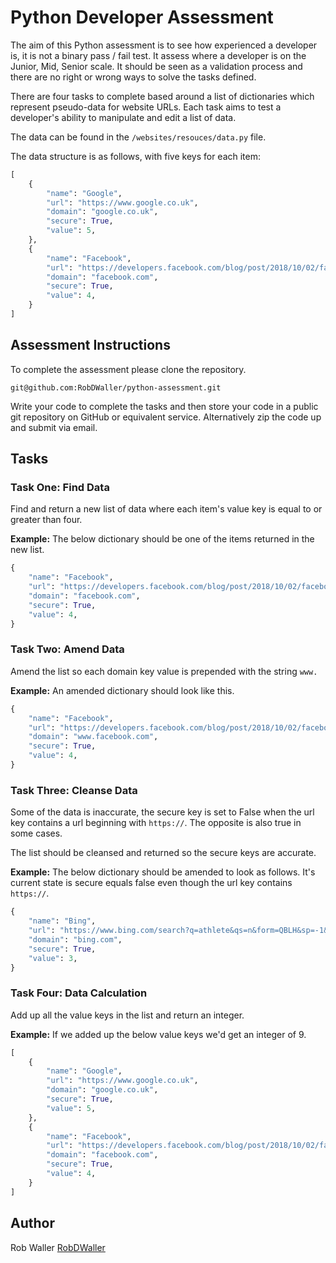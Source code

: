 # Python Developer Assessment

The aim of this Python assessment is to see how experienced a developer is, it is not a binary pass / fail test. It assess where a developer is on the Junior, Mid, Senior scale. It should be seen as a validation process and there are no right or wrong ways to solve the tasks defined.

There are four tasks to complete based around a list of dictionaries which represent pseudo-data for website URLs. Each task aims to test a developer's ability to manipulate and edit a list of data.

The data can be found in the `/websites/resouces/data.py` file.

The data structure is as follows, with five keys for each item:

```python
[
    {
        "name": "Google",
        "url": "https://www.google.co.uk",
        "domain": "google.co.uk",
        "secure": True,
        "value": 5,
    },
    {
        "name": "Facebook",
        "url": "https://developers.facebook.com/blog/post/2018/10/02/facebook-login-update/",
        "domain": "facebook.com",
        "secure": True,
        "value": 4,
    }
]
```

## Assessment Instructions

To complete the assessment please clone the repository.

```
git@github.com:RobDWaller/python-assessment.git
```

Write your code to complete the tasks and then store your code in a public git repository on GitHub or equivalent service. Alternatively zip the code up and submit via email.

## Tasks

### Task One: Find Data

Find and return a new list of data where each item's value key is equal to or greater than four.

**Example:** The below dictionary should be one of the items returned in the new list.

```python
{
    "name": "Facebook",
    "url": "https://developers.facebook.com/blog/post/2018/10/02/facebook-login-update/",
    "domain": "facebook.com",
    "secure": True,
    "value": 4,
}
```

### Task Two: Amend Data

Amend the list so each domain key value is prepended with the string `www.`

**Example:** An amended dictionary should look like this.

```python
{
    "name": "Facebook",
    "url": "https://developers.facebook.com/blog/post/2018/10/02/facebook-login-update/",
    "domain": "www.facebook.com",
    "secure": True,
    "value": 4,
}
```

### Task Three: Cleanse Data

Some of the data is inaccurate, the secure key is set to False when the url key contains a url beginning with `https://`. The opposite is also true in some cases.

The list should be cleansed and returned so the secure keys are accurate.

**Example:** The below dictionary should be amended to look as follows. It's current state is secure equals false even though the url key contains `https://`.

```python
{
    "name": "Bing",
    "url": "https://www.bing.com/search?q=athlete&qs=n&form=QBLH&sp=-1&pq=athlete&sc=8-7&sk=&cvid=53830DD7FB2E47B7A5D9CF27F106BC9A",
    "domain": "bing.com",
    "secure": True,
    "value": 3,
}
```

### Task Four: Data Calculation

Add up all the value keys in the list and return an integer.

**Example:** If we added up the below value keys we'd get an integer of 9.

```python
[
    {
        "name": "Google",
        "url": "https://www.google.co.uk",
        "domain": "google.co.uk",
        "secure": True,
        "value": 5,
    },
    {
        "name": "Facebook",
        "url": "https://developers.facebook.com/blog/post/2018/10/02/facebook-login-update/",
        "domain": "facebook.com",
        "secure": True,
        "value": 4,
    }
]
```

## Author

Rob Waller
[RobDWaller](https://twitter.com/RobDWaller)
